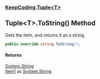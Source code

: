 ### [KeepCoding](KeepCoding.md 'KeepCoding').[Tuple&lt;T&gt;](KeepCoding_Tuple_T_.md 'KeepCoding.Tuple&lt;T&gt;')
## Tuple&lt;T&gt;.ToString() Method
Gets the item, and returns it as a string.  
```csharp
public override string ToString();
```
#### Returns
[System.String](https://docs.microsoft.com/en-us/dotnet/api/System.String 'System.String')  
[Item1](KeepCoding_Tuple_T__Item1.md 'KeepCoding.Tuple&lt;T&gt;.Item1') as [System.String](https://docs.microsoft.com/en-us/dotnet/api/System.String 'System.String').
